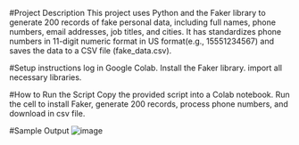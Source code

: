 #Project Description
This project uses Python and the Faker library to generate 200 records of fake personal data, including full names, phone numbers, email addresses, job titles, and cities. It has standardizes phone numbers in 11-digit numeric format in US format(e.g., 15551234567) and saves the data to a CSV file (fake_data.csv).

#Setup instructions
log in Google Colab.
Install the Faker library.
import all necessary libraries.

#How to Run the Script
Copy the provided script into a Colab notebook.
Run the cell to install Faker, generate 200 records, process phone numbers, and download in csv file.

#Sample Output
![image](https://github.com/user-attachments/assets/e596e573-f845-4780-80c3-fd8b205ecd55)


